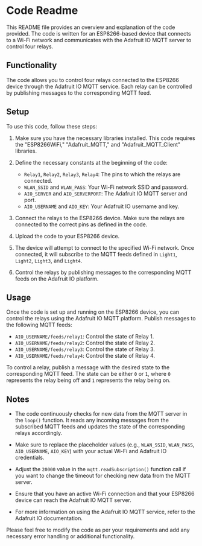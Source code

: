 # Code Readme

This README file provides an overview and explanation of the code provided. The code is written for an ESP8266-based device that connects to a Wi-Fi network and communicates with the Adafruit IO MQTT server to control four relays.

## Functionality

The code allows you to control four relays connected to the ESP8266 device through the Adafruit IO MQTT service. Each relay can be controlled by publishing messages to the corresponding MQTT feed.

## Setup

To use this code, follow these steps:

1. Make sure you have the necessary libraries installed. This code requires the "ESP8266WiFi," "Adafruit_MQTT," and "Adafruit_MQTT_Client" libraries.

2. Define the necessary constants at the beginning of the code:
   - `Relay1`, `Relay2`, `Relay3`, `Relay4`: The pins to which the relays are connected.
   - `WLAN_SSID` and `WLAN_PASS`: Your Wi-Fi network SSID and password.
   - `AIO_SERVER` and `AIO_SERVERPORT`: The Adafruit IO MQTT server and port.
   - `AIO_USERNAME` and `AIO_KEY`: Your Adafruit IO username and key.

3. Connect the relays to the ESP8266 device. Make sure the relays are connected to the correct pins as defined in the code.

4. Upload the code to your ESP8266 device.

5. The device will attempt to connect to the specified Wi-Fi network. Once connected, it will subscribe to the MQTT feeds defined in `Light1`, `Light2`, `Light3`, and `Light4`.

6. Control the relays by publishing messages to the corresponding MQTT feeds on the Adafruit IO platform.

## Usage

Once the code is set up and running on the ESP8266 device, you can control the relays using the Adafruit IO MQTT platform. Publish messages to the following MQTT feeds:

- `AIO_USERNAME/feeds/relay1`: Control the state of Relay 1.
- `AIO_USERNAME/feeds/relay2`: Control the state of Relay 2.
- `AIO_USERNAME/feeds/relay3`: Control the state of Relay 3.
- `AIO_USERNAME/feeds/relay4`: Control the state of Relay 4.

To control a relay, publish a message with the desired state to the corresponding MQTT feed. The state can be either `0` or `1`, where `0` represents the relay being off and `1` represents the relay being on.

## Notes

- The code continuously checks for new data from the MQTT server in the `loop()` function. It reads any incoming messages from the subscribed MQTT feeds and updates the state of the corresponding relays accordingly.

- Make sure to replace the placeholder values (e.g., `WLAN_SSID`, `WLAN_PASS`, `AIO_USERNAME`, `AIO_KEY`) with your actual Wi-Fi and Adafruit IO credentials.

- Adjust the `20000` value in the `mqtt.readSubscription()` function call if you want to change the timeout for checking new data from the MQTT server.

- Ensure that you have an active Wi-Fi connection and that your ESP8266 device can reach the Adafruit IO MQTT server.

- For more information on using the Adafruit IO MQTT service, refer to the Adafruit IO documentation.

Please feel free to modify the code as per your requirements and add any necessary error handling or additional functionality.
